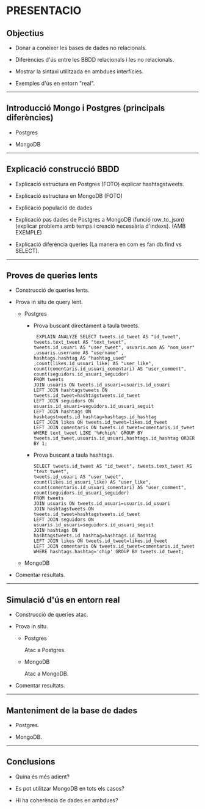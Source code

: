 # PRESENTACIO

## Objectius

* Donar a conèixer les bases de dades no relacionals.

* Diferències d'ús entre les BBDD relacionals i les no relacionals.

* Mostrar la sintaxi utilitzada en ambdues interfícies.

* Exemples d'ús en entorn "real".

---

## Introducció Mongo i Postgres (principals diferències)

* Postgres

* MongoDB




---

##  Explicació construcció BBDD

* Explicació estructura en Postgres (FOTO) explicar hashtagstweets.
 
* Explicació estructura en MongoDB (FOTO)
 
* Explicació populació de dades
 
* Explicació pas dades de Postgres a MongoDB (funció row_to_json) 
  (explicar problema amb temps i creació necessària d'indexs). (AMB EXEMPLE)
 
* Explicació diferència queries (La manera en com es fan db.find vs SELECT).

---

## Proves de queries lents

* Construcció de queries lents.

* Prova in situ de query lent.

    * Postgres

        * Prova buscant directament a taula tweets.
        
            ```
             EXPLAIN ANALYZE SELECT tweets.id_tweet AS "id_tweet", tweets.text_tweet AS "text_tweet", 
            tweets.id_usuari AS "user_tweet", usuaris.nom AS "nom_user" ,usuaris.username AS "username" ,
            hashtags.hashtag AS "hashtag_used" ,count(likes.id_usuari_like) AS "user_like", 
            count(comentaris.id_usuari_comentari) AS "user_comment", count(seguidors.id_usuari_seguidor) 
            FROM tweets 
            JOIN usuaris ON tweets.id_usuari=usuaris.id_usuari 
            LEFT JOIN hashtagstweets ON tweets.id_tweet=hashtagstweets.id_tweet 
            LEFT JOIN seguidors ON usuaris.id_usuari=seguidors.id_usuari_seguit
            LEFT JOIN hashtags ON hashtagstweets.id_hashtag=hashtags.id_hashtag
            LEFT JOIN likes ON tweets.id_tweet=likes.id_tweet
            LEFT JOIN comentaris ON tweets.id_tweet=comentaris.id_tweet 
            WHERE text_tweet LIKE '%#chip%' GROUP BY tweets.id_tweet,usuaris.id_usuari,hashtags.id_hashtag ORDER BY 1;
            ```
	    
        * Prova buscant a taula hashtags.
	    
            ```
            SELECT tweets.id_tweet AS "id_tweet", tweets.text_tweet AS "text_tweet", 
            tweets.id_usuari AS "user_tweet", count(likes.id_usuari_like) AS "user_like", 
            count(comentaris.id_usuari_comentari) AS "user_comment", count(seguidors.id_usuari_seguidor) 
            FROM tweets 
            JOIN usuaris ON tweets.id_usuari=usuaris.id_usuari 
            JOIN hashtagstweets ON tweets.id_tweet=hashtagstweets.id_tweet 
            LEFT JOIN seguidors ON usuaris.id_usuari=seguidors.id_usuari_seguit
            JOIN hashtags ON hashtagstweets.id_hashtag=hashtags.id_hashtag
            LEFT JOIN likes ON tweets.id_tweet=likes.id_tweet
            LEFT JOIN comentaris ON tweets.id_tweet=comentaris.id_tweet 
            WHERE hashtags.hashtag='chip' GROUP BY tweets.id_tweet;
            ```
            
    * MongoDB
    
    
    
* Comentar resultats.
    

---

## Simulació d'ús en entorn real

* Construcció de queries atac.

* Prova in situ.

    * Postgres
    
        Atac a Postgres.
    
    
    * MongoDB
    
        Atac a MongoDB.


* Comentar resultats.

---

## Manteniment de la base de dades

* Postgres.

* MongoDB.

---

## Conclusions

* Quina és més adient?

* Es pot utilitzar MongoDB en tots els casos?

* Hi ha coherència de dades en ambdues?
